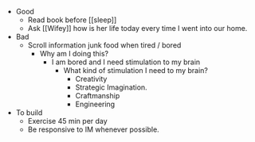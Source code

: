 - Good
    - Read book before [[sleep]]
    - Ask [[Wifey]] how is her life today every time I went into our home.
- Bad
    - Scroll information junk food when tired / bored
        - Why am I doing this?
            - I am bored and I need stimulation to my brain
                - What kind of stimulation I need to my brain?
                    - Creativity
                    - Strategic Imagination.
                    - Craftmanship
                    - Engineering
- To build
    - Exercise 45 min per day
    - Be responsive to IM whenever possible.
